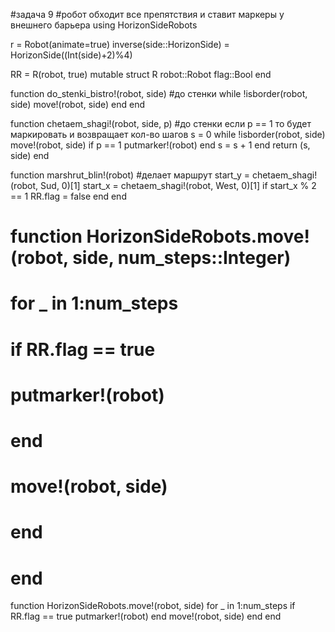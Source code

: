 #задача 9
#робот обходит все препятствия и ставит маркеры у внешнего барьера 
using HorizonSideRobots


r = Robot(animate=true)
inverse(side::HorizonSide) = HorizonSide((Int(side)+2)%4)

RR = R(robot, true)
mutable struct R
    robot::Robot
    flag::Bool
end

function do_stenki_bistro!(robot, side) #до стенки
    while !isborder(robot, side)
        move!(robot, side)
    end
end

function chetaem_shagi!(robot, side, p)  #до стенки если p == 1 то будет маркировать и возвращает кол-во шагов
    s = 0
    while !isborder(robot, side) 
        move!(robot, side)
        if p == 1
            putmarker!(robot)
        end
        s = s + 1
    end
    return (s, side)
end


function marshrut_blin!(robot) #делает маршрут
    start_y = chetaem_shagi!(robot, Sud, 0)[1]
    start_x = chetaem_shagi!(robot, West, 0)[1]
    if start_x % 2 == 1
        RR.flag = false
    end
end


# function HorizonSideRobots.move!(robot, side, num_steps::Integer)
#     for _ in 1:num_steps
#         if RR.flag == true
#             putmarker!(robot)
#         end
#         move!(robot, side)
#     end
# end


function HorizonSideRobots.move!(robot, side)
    for _ in 1:num_steps
        if RR.flag == true
            putmarker!(robot)
        end
        move!(robot, side)
    end
end
